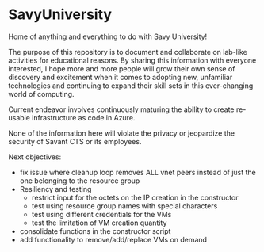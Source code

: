# SavyUniversity
Home of anything and everything to do with Savy University!

The purpose of this repository is to document and collaborate on lab-like activities for educational reasons.  By sharing this information with everyone interested, I hope more and more people will grow their own sense of discovery and excitement when it comes to adopting new, unfamiliar technologies and continuing to expand their skill sets in this ever-changing world of computing.

Current endeavor involves continuously maturing the ability to create re-usable infrastructure as code in Azure.

None of the information here will violate the privacy or jeopardize the security of Savant CTS or its employees.

Next objectives:
- fix issue where cleanup loop removes ALL vnet peers instead of just the one belonging to the resource group
- Resiliency and testing
  - restrict input for the octets on the IP creation in the constructor
  - test using resource group names with special characters
  - test using different credentials for the VMs
  - test the limitation of VM creation quantity
- consolidate functions in the constructor script
- add functionality to remove/add/replace VMs on demand

